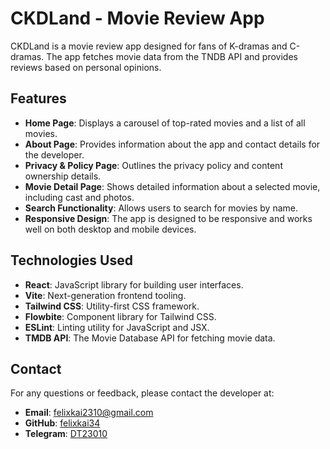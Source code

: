 # CKDLand - Movie Review App

CKDLand is a movie review app designed for fans of K-dramas and C-dramas. The app fetches movie data from the TNDB API and provides reviews based on personal opinions.

## Features

- **Home Page**: Displays a carousel of top-rated movies and a list of all movies.
- **About Page**: Provides information about the app and contact details for the developer.
- **Privacy & Policy Page**: Outlines the privacy policy and content ownership details.
- **Movie Detail Page**: Shows detailed information about a selected movie, including cast and photos.
- **Search Functionality**: Allows users to search for movies by name.
- **Responsive Design**: The app is designed to be responsive and works well on both desktop and mobile devices.

## Technologies Used

- **React**: JavaScript library for building user interfaces.
- **Vite**: Next-generation frontend tooling.
- **Tailwind CSS**: Utility-first CSS framework.
- **Flowbite**: Component library for Tailwind CSS.
- **ESLint**: Linting utility for JavaScript and JSX.
- **TMDB API**: The Movie Database API for fetching movie data.

## Contact

For any questions or feedback, please contact the developer at:
- **Email**: [felixkai2310@gmail.com](mailto:felixkai2310@gmail.com)
- **GitHub**: [felixkai34](https://github.com/felixkai34)
- **Telegram**: [DT23010](https://t.me/DT23010)